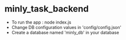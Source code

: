 # minly_task_backend
- To run the app : node index.js
- Change DB configuration values in 'config/config.json'
- Create a database named 'minly_db' in your database 
